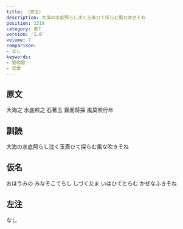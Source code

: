 ```yaml
---
title: （寄玉）
description: 大海の水底照らし沈く玉斎ひて採らむ風な吹きそね
position: 1319
category: 巻7
version: '1.0'
volume: 7
comparison:
- なし
keywords:
- 譬喩歌
- 恋愛
---
```


## 原文

大海之 水底照之 石著玉 齋而将採 風莫吹行年

## 訓読

大海の水底照らし沈く玉斎ひて採らむ風な吹きそね

## 仮名

おほうみの みなそこてらし しづくたま いはひてとらむ かぜなふきそね

## 左注

なし
